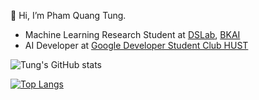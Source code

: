 👋 Hi, I’m Pham Quang Tung.
 - Machine Learning Research Student at [DSLab](http://ds.soict.hust.edu.vn/), [BKAI](https://bkai.ai/)
 - AI Developer at [Google Developer Student Club HUST](https://www.facebook.com/gdsc.hust)

![Tung's GitHub stats](https://github-readme-stats.vercel.app/api?username=tungpham663&show_icons=true&theme=radical)

[![Top Langs](https://github-readme-stats.vercel.app/api/top-langs/?username=tungpham663&layout=compact)](https://github.com/tungpham663/github-readme-stats)
<!---
tungpham663/tungpham663 is a ✨ special ✨ repository because its `README.md` (this file) appears on your GitHub profile.
You can click the Preview link to take a look at your changes.
--->
